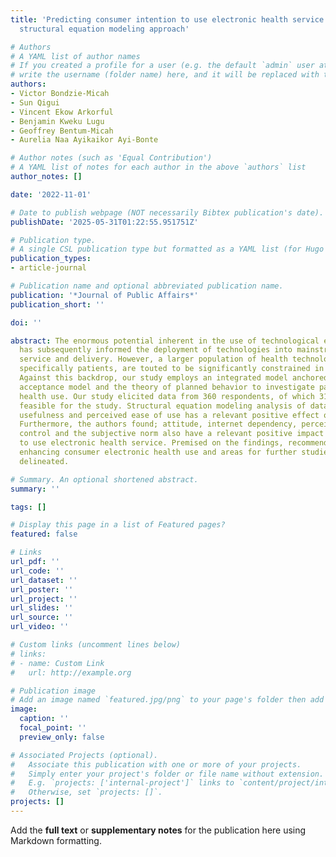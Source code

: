 ```yaml
---
title: 'Predicting consumer intention to use electronic health service: An empirical
  structural equation modeling approach'

# Authors
# A YAML list of author names
# If you created a profile for a user (e.g. the default `admin` user at `content/authors/admin/`), 
# write the username (folder name) here, and it will be replaced with their full name and linked to their profile.
authors:
- Victor Bondzie-Micah
- Sun Qigui
- Vincent Ekow Arkorful
- Benjamin Kweku Lugu
- Geoffrey Bentum-Micah
- Aurelia Naa Ayikaikor Ayi-Bonte

# Author notes (such as 'Equal Contribution')
# A YAML list of notes for each author in the above `authors` list
author_notes: []

date: '2022-11-01'

# Date to publish webpage (NOT necessarily Bibtex publication's date).
publishDate: '2025-05-31T01:22:55.951751Z'

# Publication type.
# A single CSL publication type but formatted as a YAML list (for Hugo requirements).
publication_types:
- article-journal

# Publication name and optional abbreviated publication name.
publication: '*Journal of Public Affairs*'
publication_short: ''

doi: ''

abstract: The enormous potential inherent in the use of technological enhancements
  has subsequently informed the deployment of technologies into mainstream health
  service and delivery. However, a larger population of health technology consumers,
  specifically patients, are touted to be significantly constrained in its usage.
  Against this backdrop, our study employs an integrated model anchored on the technology
  acceptance model and the theory of planned behavior to investigate patients' electronic
  health use. Our study elicited data from 360 respondents, of which 311 were deemed
  feasible for the study. Structural equation modeling analysis of data revealed perceived
  usefulness and perceived ease of use has a relevant positive effect on attitude.
  Furthermore, the authors found; attitude, internet dependency, perceived behavioral
  control and the subjective norm also have a relevant positive impact on intention
  to use electronic health service. Premised on the findings, recommendations about
  enhancing consumer electronic health use and areas for further studies are successively
  delineated.

# Summary. An optional shortened abstract.
summary: ''

tags: []

# Display this page in a list of Featured pages?
featured: false

# Links
url_pdf: ''
url_code: ''
url_dataset: ''
url_poster: ''
url_project: ''
url_slides: ''
url_source: ''
url_video: ''

# Custom links (uncomment lines below)
# links:
# - name: Custom Link
#   url: http://example.org

# Publication image
# Add an image named `featured.jpg/png` to your page's folder then add a caption below.
image:
  caption: ''
  focal_point: ''
  preview_only: false

# Associated Projects (optional).
#   Associate this publication with one or more of your projects.
#   Simply enter your project's folder or file name without extension.
#   E.g. `projects: ['internal-project']` links to `content/project/internal-project/index.md`.
#   Otherwise, set `projects: []`.
projects: []
---
```


Add the **full text** or **supplementary notes** for the publication here using Markdown formatting.
